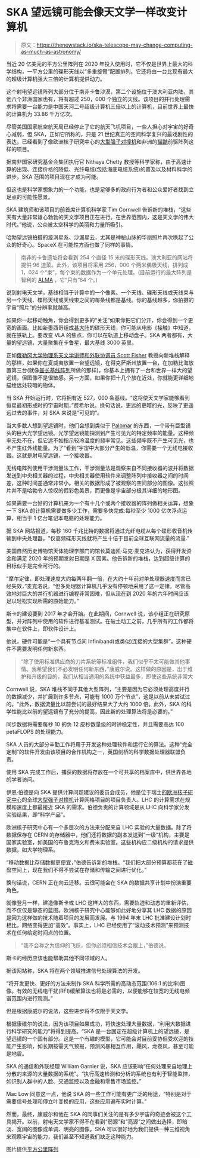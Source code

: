 # SKA 望远镜可能会像天文学一样改变计算机

> 原文：<https://thenewstack.io/ska-telescope-may-change-computing-as-much-as-astronomy/>

当近 20 亿美元的平方公里阵列在 2020 年投入使用时，它不仅是世界上最大的科学结构，一平方公里的碟形天线以“多重旋臂”配置排列，它还将由一台比现有最大的超级计算机强大三倍的计算机提供动力。

这个射电望远镜阵列大部分位于南非卡鲁沙漠，第二个设施位于澳大利亚内陆，其他八个非洲国家也有，将有超过 250，000 个独立的天线。该项目的并行处理需求将需要一台能力是中国天河二号超级计算机三倍以上的计算机，目前世界上最快的计算机为 33.86 千万亿次。

尽管美国国家航空航天局已经停止了它的航天飞机项目，一些人担心对宇宙的好奇心减弱，但 SKA，正如它所称的，只是 21 世纪真正的空间科学复兴的最戏剧性的表达，已经看到了像欧洲核子研究中心的[大型强子对撞机](http://home.web.cern.ch/topics/large-hadron-collider)和非洲的[猫鼬](http://www.ska.ac.za/meerkat/index.php)前驱阵列这样的项目。

据南非国家研究基金会集团执行官 Nithaya Chetty 教授等科学家称，由于高速计算的出现、连接价格的降低、光纤电缆(包括海底电缆系统)的普及以及材料科学的进步，SKA 范围的项目现在才成为可能。

但这也是科学家想象力的一个功能，也是足够多的政府行为者和公众爱好者找到立足点的可能性愿景。

SKA 建筑师和该项目的前首席计算机科学家 Tim Cornwell 告诉新的堆栈，“这些天有大量非常雄心勃勃的天文学项目正在进行。在世界范围内，这是天文学的伟大时代。”他说，公众被太空科学的美丽和力量所吸引。

哈勃望远镜拍摄的漩涡星系、沙漏星云，尤其是神秘山脉的华丽照片再次唤起了公众的好奇心。SpaceX 在可能性方面也做了同样的事情。

> 南非的卡鲁遗址将会看到 254 个直径 15 米的碟形天线。澳大利亚的网站将提供 96 道菜。此外，该项目将采用 256，000 个两米偶极天线，排列成 1，024 个“束”，每个束的数据作为一个单元处理。(目前运行的最大阵列是智利的 [ALMA](http://www.almaobservatory.org/) ，它“只有”64 个。)

说到射电天文学，基线相当于计算中的一个像素。一个天线、碟形天线或天线束与另一个天线、碟形天线或天线束之间的每条线都是基线。你的基线越多，你拍摄的宇宙“照片”的分辨率就越高。

如果你一起移动触角，你会得到更多的“关注”如果你把它们分开，你会得到一个更宽的画面。比如新墨西哥组成[甚大阵](http://www.vla.nrao.edu/)的碟形天线，你可能从电影《接触》中知道，就在铁轨上。要改变 VLA 的焦点，你可以在轨道上移动盘子。SKA 两者都有，大量的望远镜，大量聚集在卡鲁星，最大基线 3000 英里。

正如[俄勒冈大学物理系天文学讲师和外联协调员 Scott Fisher](http://physics.uoregon.edu/profile/rsf/) 教授向新堆栈解释的那样，如果你在夏威夷放置一台望远镜，在得克萨斯州放置一台，在加勒比海放置第三台(就像[甚长基线阵列](https://en.wikipedia.org/wiki/Very_Long_Baseline_Array)所做的那样)，你基本上拥有了一台和世界一样大的望远镜，但图像不是很敏感。另一方面，如果你把十几个放在近处，你就能更详细地描绘远处较暗的物体。

当 SKA 开始运行时，它将拥有近 527，000 条基线。“这将使天文学家能够看到恒星最初形成时的宇宙时期，”费希尔说。换句话说，更远的更暗的光，反映了更遥远过去的事件，对 SKA 来说是“可见的”。

当大多数人想到望远镜时，他们会想到类似于 [Palomar](http://www.astro.caltech.edu/palomar/) 的东西，一个带有巨型镜头的巨大光学望远镜。光学望远镜能探测到产生可见光的特定频率的能量。这种频率无处不在，但它远不如指示较冷温度的频率常见。这些频率既不产生可见光，也不产生红外线能量。为了“看到”宇宙中大部分产生的低温，你需要一个无线电接收器。这就是射电望远镜，一个接收器。

无线电阵列使用干涉测量法工作，干涉测量法是观察来自不同接收器的波并将数据发送到中央相关器的过程，中央相关器使用软件来调整阵列中接收器之间的时间差，这种时间差通常非常小。相关的数据形成了被观察的空间部分的图像。这张照片并不是哈勃令人惊叹的假彩色美景，而更像是宇宙部分极其详细的地形图。

如果需要一台好的计算机来为一个有十几个或两个接收器的阵列做相关运算，想象一下 SKA 的计算机需要做多少工作，需要多快完成:每秒至少 1000 亿次浮点运算，相当于 1 亿台笔记本电脑的处理能力。

据 SKA 网站报道，每秒 160 千兆比特的数据将通过光纤电缆从每个碟形收音机传输到中央处理器。"仅高频碟形天线就将产生十倍于目前全球互联网流量的流量."

美国自然历史博物馆天体物理学部门的馆长莫迪凯·马克·麦克洛认为，获得开发资金和满足 2020 年的预期发射日期是 X 因素。他告诉新的堆栈，达到超级计算的目标似乎是完全可行的。

“摩尔定律，即处理速度大约每两年翻一倍，在大约十年前对单处理器速度而言已经失效，”麦克洛说，“但多处理器计算机几乎没有停顿地采用了这一定律。尽管高效地对巨大的并行机器进行编程非常困难，但从现在到 2020 年的六年时间应该足以轻松实现所需的原始能力。”

斯卡的建设要到 2017 年才会开始。在此期间，Cornwell 说，该小组正在研究原型，并对阵列中使用的软件进行基准测试。在破土动工之前，几乎所有的工作都将集中在软件上，即软件设计上。

他说，硬件可能是“一个具有节点间 Infiniband(或类似)连接的大型集群”。这种硬件不需要发明任何新东西。

> “除了使用标准供应商的刀片系统等标准组件，我们似乎不太可能做其他事情。我希望我们不必发明任何新东西，”康威尔说。这样做的原因是，出于维护和升级的目的，我们从相当通用的系统中获益最多，即使这些系统非常大

Cornwell 说，SKA 堆栈不同于其他大型阵列，“主要是因为它必须处理高度并行的数据减少，并扩展到许多节点，可能有 1000 万个节点”，这是以前从未尝试过的。“此外，数据流量比以前尝试的最好结果大了大约 1000 倍。此外，SKA 的科学性能比以前的望远镜有了充分的提高，因此新的处理算法将是必要的。”

同步数据将需要每秒 10 的负 12 皮秒数量级的时钟稳定性，并且需要高达 100 petaFLOPS 的处理能力。

SKA 人员的大部分辛勤工作将用于开发这种处理软件和运行它的算法。这种“完全定制”的软件开发由该项目的合作机构之一，英国剑桥的科学数据处理器联盟负责。

使用 SKA 完成工作后，捕获的数据将存放在一个可共享的档案库中，供世界各地的学者访问。

伊恩·伯德是向 SKA 提供计算问题建议的委员会成员，他是位于瑞士[的欧洲核子研究中心](http://home.web.cern.ch/)的全球[大型强子对撞机](http://home.web.cern.ch/topics/large-hadron-collider)计算网格项目的项目负责人。LHC 的计算需求在规模和速度上都最接近 SKA 的需求。伯德负责的计算领域是从 LHC 向科学家分发实验结果，即“科学产品”。

欧洲核子研究中心有一个多层次的方法来分配来自 LHC 实验的大量数据。除了将数据保存在 CERN 的存储器中，他们还将数据的副本发送到“一级”机构，主要是国家实验室，如美国的布鲁克海文和费米实验室。这些机构应二级机构的请求提供数据，如大学物理系。

“移动数据比存储数据更便宜，”伯德告诉新的堆栈。“我们把大部分预算都花在了磁盘空间上，现在我们不得不尝试在存储和传输之间进行优化。”

换句话说，CERN 正在向云迁移。云很可能会在 SKA 的数据共享计划中扮演重要角色。

就像登月一样，建造像斯卡或 LHC 这样大的东西，需要轨迹和动态的重新评估，而不仅仅是静态的蓝图。欧洲核子研究中心能够如此好地分享其 LHC 数据的原因是因为这样做的技术随着项目的发展而发展。与 1994 年末 LHC 批准建设计划时相比，网络变得更加“高效”。事实上，LHC 已经使用了“滚动技术预测”来预测技术在任何给定时间点的位置。

> “我不会称之为信仰的飞跃，但你必须相信技术会跟上，”伯德说。

斯卡的经历应该也能帮助其他不同领域的人。

据该网站称，SKA 将在两个领域推进信号处理算法的开发。

“将开发更快、更好的方法来制作 SKA 科学所需的高动态范围(106:1 的比率)图像。有效的无线电干扰(RFI)缓解算法也将是必需的，以便能够在较宽的无线电频谱范围内进行观测。”

但是根据康威尔的说法，这些进步将不仅限于天文学。

根据康维尔的说法，因为该项目如果成功，将快速处理大量数据，“利用大数据进行科学研究的能力”将得到提高。“SKA 是一台固定在超级计算机上的望远镜，是望远镜的一个固有部分。这是一个有趣的模型，它可能会对目前妥协但受欢迎的技能产生影响，如长期按需天气预报，预测风暴相互作用，飓风，龙卷风，甚至可能是地震。

SKA 的通信和外联经理 William Garnier 说，SKA 应该影响“任何处理来自地理上分散的来源的大量数据的系统”。“执行高速检测和分析的系统也有利于智能监控，如识别人群中的人脸、交通监控以及金融和零售市场监控。”

Mac Low 同意这一点，他说 SKA 的一些工作可能有更广泛的用途，“特别是对于需要信号处理和傅立叶变换的应用，这些应用遍布实时计算。”

然而，最终，康威尔和他在 SKA 的同事们关注的是有多少宇宙的奇迹会被这个工具揭开。以前，射电天文学家不得不在看到“弱源”和“亮源”之间做出选择，即暗淡、宽阔的图像或单调、明亮的图像。SKA 可以很好地为我们提供一种三维视角来观察宇宙的能力，我们甚至不知道我们缺乏这种能力。

图片提供[平方公里阵列](http://www.skatelescope.org/multimedia/image/)

<svg xmlns:xlink="http://www.w3.org/1999/xlink" viewBox="0 0 68 31" version="1.1"><title>Group</title> <desc>Created with Sketch.</desc></svg>